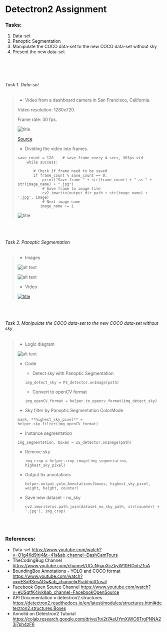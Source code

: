 # Detectron2 Assignment

### Tasks:

1. Data-set
2. Panoptic Segmentation
3. Manipulate the COCO data-set to the new COCO data-set without sky
4. Present the new data-set

<p>
<br />
<br />
</p>

# 
###### Task 1. Data-set
> - Video from a dashboard camera in San Francisco, California.
> 
> Video resolution: 1280x720. 
> 
> Frame rate: 30 fps.
>
> ![title](/github_images/youtube.png)
>
> [Source](https://www.youtube.com/watch?v=O1g4Kd9irj4&t=42s&ab_channel=DashCamTours)
>  
> 
> - Dividing the video into frames.
> ```
> save_count = 120    # save frame every 4 secs, 30fps vid
>     while success:
>
>        # Check if frame need to be saved
>        if frame_count % save_count == 0:
>            print("Save frame " + str(frame_count) + " as " + str(image_name) + ".jpg")
>            # Save frame to image file
>            cv2.imwrite(output_dir_path + str(image_name) + '.jpg', image)
>            # Next image name
>           image_name += 1
> ```
> 
> ![title](/github_images/video_to_frames.png) 
> 

<p>
<br />
<br />
</p>

###### Task 2. Panoptic Segmentation
> - Images
> 
> ![alt text](/github_images/Panoptic_Segmentation/example1.jpg)
> 
> ![alt text](/github_images/Panoptic_Segmentation/example2.jpg)
> 
> - Video
>
> [![title](/github_images/youtube_symbol.png "ChameleonVISION - video assistant referee system for beach volleyball games")](https://youtu.be/ZWi2Loa3oFI)
> 
> 

<p>
<br />
<br />
</p>

###### Task 3. Manipulate the COCO data-set to the new COCO data-set without sky
> - Logic diagram
> 
> ![alt text](/github_images/diagrams/logic_diagram.png)
>
> - Code
>
>   - Detect sky with Panoptic Segmentation
>   ```
>   img_detect_sky = PS_detector.onImage(path)
>   ```
>
>   - Convert to openCV format
>   ```
>   img_openCV_format = helper.to_opencv_format(img_detect_sky)
>   ```
>
>  - Sky filter by Panoptic Segmentation ColorMode
>   ```
>   mask, **highest_sky_pixel** = helper.sky_filter(img_openCV_format)
>   ```
>
>  - Instance segmentation
>   ```
>   img_segmentation, boxes = IS_detector.onImage(path)
>   ```
>
> - Remove sky
>   ```
>   img_crop = helper.crop_image(img_segmentation, highest_sky_pixel)
>   ```
>
> - Output fix annotations
>   ```
>   helper.output_yolo_Annotations(boxes, highest_sky_pixel, weight, height, counter)
>   ```
>
> - Save new dataset - no_sky
>   ```
>   cv2.imwrite(os.path.join(dataset_no_sky_path, str(counter) + '.jpg'), img_crop)
>   ```
>
>
>
>
>
>
>
>
>
>
>
>
>
>
>
>
>
>
>
>
>
>
>
>
>
>
>
>
>









<p>
<br />
<br />
</p>

### References:

- Data-set
  https://www.youtube.com/watch?v=O1g4Kd9irj4&t=41s&ab_channel=DashCamTours
- TheCodingBug Channel
  https://www.youtube.com/channel/UCcNgapXcZkyW10FIOohZ1uA
- BoundingBox Annotations - YOLO and COCO format 
  https://www.youtube.com/watch?v=qESxRSqsAGw&ab_channel=PrabhjotGosal
- Facebook Open Source Channel
  https://www.youtube.com/watch?v=eUSgtfK4ivk&ab_channel=FacebookOpenSource
- API Documentation » detectron2.structures 
  https://detectron2.readthedocs.io/en/latest/modules/structures.html#detectron2.structures.Boxes
- Annolid on Detectron2 Tutorial 
  https://colab.research.google.com/drive/1tv2t7AeUYmXjWC6TrgPNNA23j7ph4zF6
  
